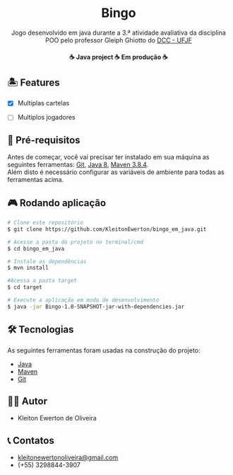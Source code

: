 <h1 align="center">Bingo</h1>

<p align="center">Jogo desenvolvido em java durante a 3.ª atividade avaliativa da disciplina POO pelo professor Gleiph Ghiotto do <a href="https://www.ufjf.br/deptocomputacao/">DCC - UFJF</a></p>



<h4 align="center"> 
	☕  Java project  ☕ Em produção  ☕
</h4>

## 🏝️ Features

- [x] Multiplas cartelas
- [ ]  Multiplos jogadores


## 📌 Pré-requisitos

Antes de começar, você vai precisar ter instalado em sua máquina as seguintes ferramentas:
[Git](https://git-scm.com), [Java 8](https://www.java.com/pt-BR/download/java8_update.jsp), [Maven 3.8.4](https://maven.apache.org/download.cgi?Preferred=ftp://ftp.osuosl.org/pub/apache/).  
Além disto é necessário configurar as variáveis de ambiente para todas as ferramentas acima.


## 🎮 Rodando aplicação

```bash
# Clone este repositório
$ git clone https://github.com/KleitonEwerton/bingo_em_java.git

# Acesse a pasta do projeto no terminal/cmd
$ cd bingo_em_java

# Instale as dependências
$ mvn install

#Acessa a pasta target
$ cd target

# Execute a aplicação em modo de desenvolvimento
$ java -jar Bingo-1.0-SNAPSHOT-jar-with-dependencies.jar

```
## 🛠 Tecnologias

As seguintes ferramentas foram usadas na construção do projeto:

- [Java](https://www.java.com/pt-BR/download/java8_update.jsp)
- [Maven](https://maven.apache.org/download.cgi?Preferred=ftp://ftp.osuosl.org/pub/apache/)
- [Git](https://git-scm.com/)

## 👨‍💻 Autor
- Kleiton Ewerton de Oliveira

## 📞 Contatos
- kleitonewertonoliveira@gmail.com
- (+55) 3298844-3907
